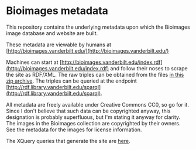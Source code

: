 Bioimages metadata
========

This repository contains the underlying metadata upon which the Bioimages image database and website are built.

These metadata are viewable by humans at [http://bioimages.vanderbilt.edu/](http://bioimages.vanderbilt.edu/) 

Machines can start at [http://bioimages.vanderbilt.edu/index.rdf](http://bioimages.vanderbilt.edu/index.rdf) and follow their noses to scrape the site as RDF/XML.  The raw triples can be obtained from the files [in this zip archive](bioimages-rdf.zip).  The triples can be queried at the endpoint [http://rdf.library.vanderbilt.edu/sparql](http://rdf.library.vanderbilt.edu/sparql).

All metadata are freely available under Creative Commons CC0, so go for it.  Since I don't believe that such data can be copyrighted anyway, this designation is probably superfluous, but I'm stating it anyway for clarity.  The images in the Bioimages collection are copyrighted by their owners.  See the metadata for the images for license information.

The XQuery queries that generate the site are [here](xquery/readme.md). 

